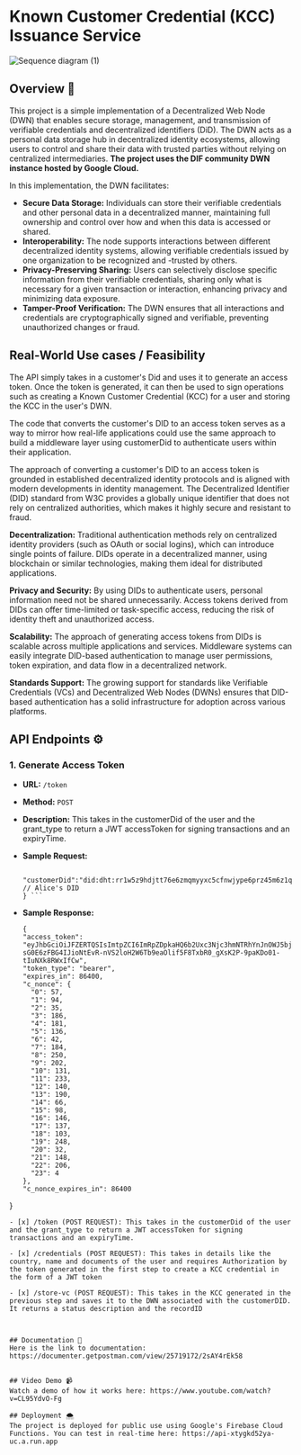 # Known Customer Credential (KCC) Issuance Service
![Sequence diagram (1)](https://github.com/user-attachments/assets/eeade685-2fd3-4a5f-b831-896a25c077d8)


## Overview 🌳
This project is a simple implementation of a Decentralized Web Node (DWN) that enables secure storage, management, and transmission of verifiable credentials and decentralized identifiers (DiD). The DWN acts as a personal data storage hub in decentralized identity ecosystems, allowing users to control and share their data with trusted parties without relying on centralized intermediaries. **The project uses the DIF community DWN instance hosted by Google Cloud.**

In this implementation, the DWN facilitates:

- **Secure Data Storage:** Individuals can store their verifiable credentials and other personal data in a decentralized manner, maintaining full ownership and control over how and when this data is accessed or shared.
- **Interoperability:** The node supports interactions between different decentralized identity systems, allowing verifiable credentials issued by one organization to be recognized and -trusted by others.
- **Privacy-Preserving Sharing:** Users can selectively disclose specific information from their verifiable credentials, sharing only what is necessary for a given transaction or interaction, enhancing privacy and minimizing data exposure.
- **Tamper-Proof Verification:** The DWN ensures that all interactions and credentials are cryptographically signed and verifiable, preventing unauthorized changes or fraud.


## Real-World Use cases / Feasibility
The API simply takes in a customer's Did and uses it to generate an access token. Once the token is generated, it can then be used to sign operations such as creating a Known Customer Credential (KCC) for a user and storing the KCC in the user's DWN. 

The code that converts the customer's DID to an access token serves as a way to mirror how real-life applications could use the same approach to build a middleware layer using customerDid to authenticate users within their application. 

The approach of converting a customer's DID to an access token is grounded in established decentralized identity protocols and is aligned with modern developments in identity management. The Decentralized Identifier (DID) standard from W3C provides a globally unique identifier that does not rely on centralized authorities, which makes it highly secure and resistant to fraud.

**Decentralization:** Traditional authentication methods rely on centralized identity providers (such as OAuth or social logins), which can introduce single points of failure. DIDs operate in a decentralized manner, using blockchain or similar technologies, making them ideal for distributed applications.

**Privacy and Security:** By using DIDs to authenticate users, personal information need not be shared unnecessarily. Access tokens derived from DIDs can offer time-limited or task-specific access, reducing the risk of identity theft and unauthorized access.

**Scalability:** The approach of generating access tokens from DIDs is scalable across multiple applications and services. Middleware systems can easily integrate DID-based authentication to manage user permissions, token expiration, and data flow in a decentralized network.

**Standards Support:** The growing support for standards like Verifiable Credentials (VCs) and Decentralized Web Nodes (DWNs) ensures that DID-based authentication has a solid infrastructure for adoption across various platforms.

## API Endpoints ⚙️

### 1. Generate Access Token
- **URL:**  `/token`
- **Method:** `POST`
- **Description:** This takes in the customerDid of the user and the grant_type to return a JWT accessToken for signing transactions and an expiryTime.
  
- **Sample Request:**
  ``` {
    "customerDid":"did:dht:rr1w5z9hdjtt76e6zmqmyyxc5cfnwjype6prz45m6z1qsbm8yjao" // Alice's DID
  } ```
  
- **Sample Response:**
  ```
  {
  "access_token": "eyJhbGciOiJFZERTQSIsImtpZCI6ImRpZDpkaHQ6b2Uxc3Njc3hmNTRhYnJnOWJ5bjZkcXd1anM2Z3RmbXNuOGI2cG5oNGZ4MzMxZzg0N2pieSMwIn0.eyJzdWIiOiJkaWQ6ZGh0OnJyMXc1ejloZGp0dDc2ZTZ6bXFteXl4YzVjZm53anlwZTZwcno0NW02ejFxc2JtOHlqYW8iLCJpc3MiOiJkaWQ6ZGh0Om9lMXNzY3N4ZjU0YWJyZzlieW42ZHF3dWpzNmd0Zm1zbjhiNnBuaDRmeDMzMWc4NDdqYnkiLCJpYXQiOjE3Mjk2OTQyMzYsImV4cCI6MTcyOTc4MDYzNn0.ikfiI2c-sG0E6zFBG4IJioNtEvR-nVS2loH2W6Tb9eaOlif5F8TxbR0_gXsK2P-9paKDo01-tIuNXk8RWxIfCw",
  "token_type": "bearer",
  "expires_in": 86400,
  "c_nonce": {
    "0": 57,
    "1": 94,
    "2": 35,
    "3": 186,
    "4": 181,
    "5": 136,
    "6": 42,
    "7": 184,
    "8": 250,
    "9": 202,
    "10": 131,
    "11": 233,
    "12": 140,
    "13": 190,
    "14": 66,
    "15": 98,
    "16": 146,
    "17": 137,
    "18": 103,
    "19": 248,
    "20": 32,
    "21": 148,
    "22": 206,
    "23": 4
  },
  "c_nonce_expires_in": 86400
}
  ```
- [x] /token (POST REQUEST): This takes in the customerDid of the user and the grant_type to return a JWT accessToken for signing transactions and an expiryTime.
      
- [x] /credentials (POST REQUEST): This takes in details like the country, name and documents of the user and requires Authorization by the token generated in the first step to create a KCC credential in the form of a JWT token

- [x] /store-vc (POST REQUEST): This takes in the KCC generated in the previous step and saves it to the DWN associated with the customerDID. It returns a status description and the recordID



## Documentation 📃
Here is the link to documentation: https://documenter.getpostman.com/view/25719172/2sAY4rEk58


## Video Demo 📹
Watch a demo of how it works here: https://www.youtube.com/watch?v=CL95YdvO-Fg

## Deployment 🌨️
The project is deployed for public use using Google's Firebase Cloud Functions. You can test in real-time here: https://api-xtygkd52ya-uc.a.run.app
